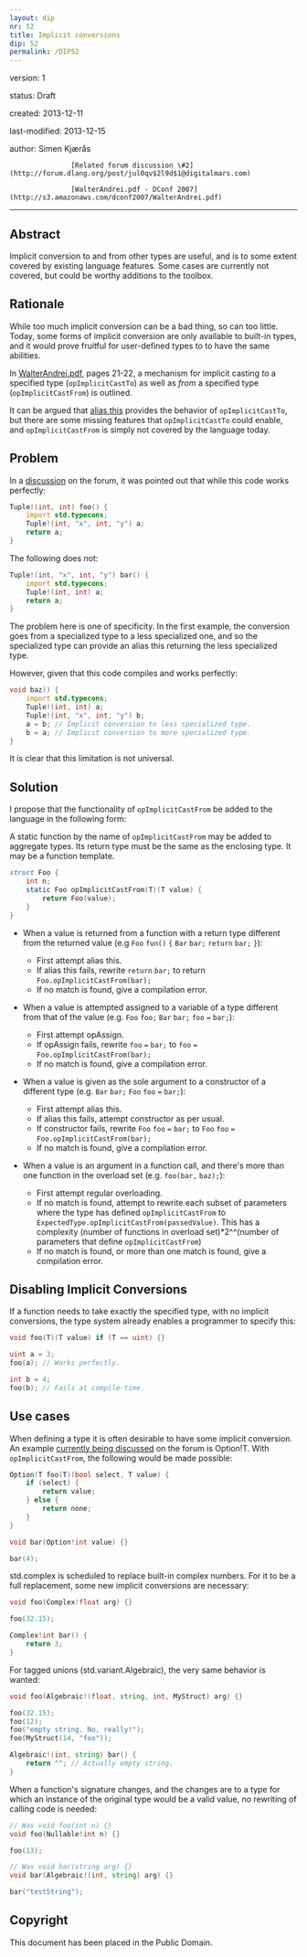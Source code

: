 ```yaml
---
layout: dip
nr: 52
title: Implicit conversions
dip: 52
permalink: /DIP52
---
```


version: 1

status: Draft

created: 2013-12-11

last-modified: 2013-12-15

author: Simen Kjærås

                   
                   [Related forum discussion \#2](http://forum.dlang.org/post/jul0qv$2l9d$1@digitalmars.com)
                   
                   [WalterAndrei.pdf - DConf 2007](http://s3.amazonaws.com/dconf2007/WalterAndrei.pdf)
  ---------------------------------------------------------------------------------------------------------------------------------------

Abstract
--------

Implicit conversion to and from other types are useful, and is to some
extent covered by existing language features. Some cases are currently
not covered, but could be worthy additions to the toolbox.

Rationale
---------

While too much implicit conversion can be a bad thing, so can too
little. Today, some forms of implicit conversion are only available to
built-in types, and it would prove fruitful for user-defined types to to
have the same abilities.

In
[WalterAndrei.pdf](http://s3.amazonaws.com/dconf2007/WalterAndrei.pdf),
pages 21-22, a mechanism for implicit casting *to* a specified type
(`opImplicitCastTo`) as well as *from* a specified type
(`opImplicitCastFrom`) is outlined.

It can be argued that [alias
this](http://dlang.org/declaration.html#AliasThisDeclaration) provides
the behavior of `opImplicitCastTo`, but there are some missing features
that `opImplicitCastTo` could enable, and `opImplicitCastFrom` is simply
not covered by the language today.

Problem
-------

In a
[discussion](http://forum.dlang.org/post/jul0qv$2l9d$1@digitalmars.com)
on the forum, it was pointed out that while this code works perfectly:

```d
Tuple!(int, int) foo() {
    import std.typecons;
    Tuple!(int, "x", int, "y") a;
    return a;
}
```

The following does not:

```d
Tuple!(int, "x", int, "y") bar() {
    import std.typecons;
    Tuple!(int, int) a;
    return a;
}
```

The problem here is one of specificity. In the first example, the
conversion goes from a specialized type to a less specialized one, and
so the specialized type can provide an alias this returning the less
specialized type.

However, given that this code compiles and works perfectly:

```d
void baz() {
    import std.typecons;
    Tuple!(int, int) a;
    Tuple!(int, "x", int, "y") b;
    a = b; // Implicit conversion to less specialized type.
    b = a; // Implicit conversion to more specialized type.
}
```

It is clear that this limitation is not universal.

Solution
--------

I propose that the functionality of `opImplicitCastFrom` be added to the
language in the following form:

A static function by the name of `opImplicitCastFrom` may be added to
aggregate types. Its return type must be the same as the enclosing type.
It may be a function template.

```d
struct Foo {
    int n;
    static Foo opImplicitCastFrom(T)(T value) {
        return Foo(value);
    }
}
```

-   When a value is returned from a function with a return type
    different from the returned value (e.g `Foo` `fun()` `{` `Bar`
    `bar;` `return` `bar;` `}`):
    -   First attempt alias this.
    -   If alias this fails, rewrite `return` `bar;` to return
        `Foo.opImplicitCastFrom(bar);`
    -   If no match is found, give a compilation error.


-   When a value is attempted assigned to a variable of a type different
    from that of the value (e.g. `Foo` `foo;` `Bar` `bar;` `foo` `=`
    `bar;`):
    -   First attempt opAssign.
    -   If opAssign fails, rewrite `foo` `=` `bar;` to `foo` `=`
        `Foo.opImplicitCastFrom(bar);`
    -   If no match is found, give a compilation error.


-   When a value is given as the sole argument to a constructor of a
    different type (e.g. `Bar` `bar;` `Foo` `foo` `=` `bar;`):
    -   First attempt alias this.
    -   If alias this fails, attempt constructor as per usual.
    -   If constructor fails, rewrite `Foo` `foo` `=` `bar;` to `Foo`
        `foo` `=` `Foo.opImplicitCastFrom(bar);`
    -   If no match is found, give a compilation error.


-   When a value is an argument in a function call, and there's more
    than one function in the overload set (e.g. `foo(bar,` `baz);`):
    -   First attempt regular overloading.
    -   If no match is found, attempt to rewrite each subset of
        parameters where the type has defined `opImplicitCastFrom` to
        `ExpectedType.opImplicitCastFrom(passedValue)`. This has a
        complexity (number of functions in overload set)\*2\^\^(number
        of parameters that define `opImplicitCastFrom`)
    -   If no match is found, or more than one match is found, give a
        compilation error.

Disabling Implicit Conversions
------------------------------

If a function needs to take exactly the specified type, with no implicit
conversions, the type system already enables a programmer to specify
this:

```d
void foo(T)(T value) if (T == uint) {}

uint a = 3;
foo(a); // Works perfectly.

int b = 4;
foo(b); // Fails at compile-time.
```

Use cases
---------

When defining a type it is often desirable to have some implicit
conversion. An example [currently being
discussed](http://forum.dlang.org/post/l87ivq$263r$1@digitalmars.com) on
the forum is Option!T. With `opImplicitCastFrom`, the following would be
made possible:

```d
Option!T foo(T)(bool select, T value) {
    if (select) {
        return value;
    } else {
        return none;
    }
}

void bar(Option!int value) {}

bar(4);
```

std.complex is scheduled to replace built-in complex numbers. For it to
be a full replacement, some new implicit conversions are necessary:

```d
void foo(Complex!float arg) {}

foo(32.15);

Complex!int bar() {
    return 3;
}
```

For tagged unions (std.variant.Algebraic), the very same behavior is
wanted:

```d
void foo(Algebraic!(float, string, int, MyStruct) arg) {}

foo(32.15);
foo(12);
foo("empty string. No, really!");
foo(MyStruct(14, "foo"));

Algebraic!(int, string) bar() {
    return ""; // Actually empty string.
}
```

When a function's signature changes, and the changes are to a type for
which an instance of the original type would be a valid value, no
rewriting of calling code is needed:

```d
// Was void foo(int n) {}
void foo(Nullable!int n) {}

foo(13);

// Was void bar(string arg) {}
void bar(Algebraic!(int, string) arg) {}

bar("testString");
```

Copyright
---------

This document has been placed in the Public Domain.
